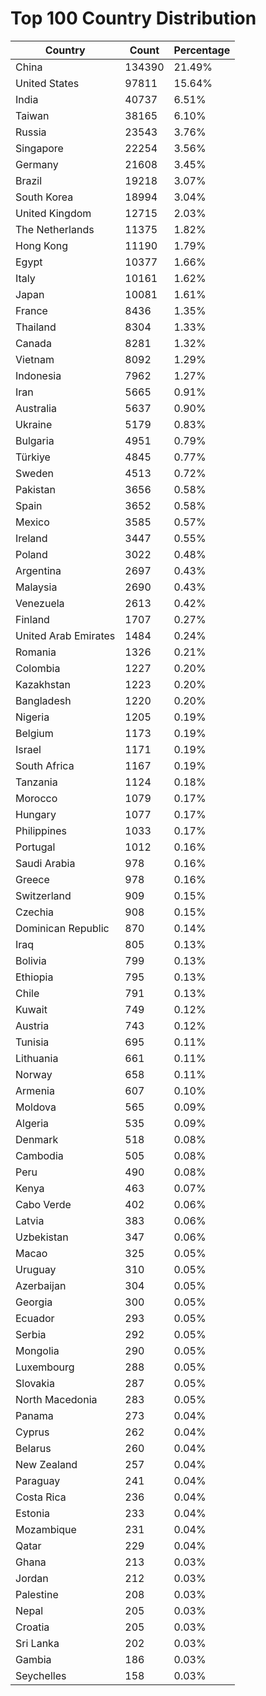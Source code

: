 # Top 100 Country Distribution
| Country | Count | Percentage |
|----|----|----|
| China | 134390 | 21.49% |
| United States | 97811 | 15.64% |
| India | 40737 | 6.51% |
| Taiwan | 38165 | 6.10% |
| Russia | 23543 | 3.76% |
| Singapore | 22254 | 3.56% |
| Germany | 21608 | 3.45% |
| Brazil | 19218 | 3.07% |
| South Korea | 18994 | 3.04% |
| United Kingdom | 12715 | 2.03% |
| The Netherlands | 11375 | 1.82% |
| Hong Kong | 11190 | 1.79% |
| Egypt | 10377 | 1.66% |
| Italy | 10161 | 1.62% |
| Japan | 10081 | 1.61% |
| France | 8436 | 1.35% |
| Thailand | 8304 | 1.33% |
| Canada | 8281 | 1.32% |
| Vietnam | 8092 | 1.29% |
| Indonesia | 7962 | 1.27% |
| Iran | 5665 | 0.91% |
| Australia | 5637 | 0.90% |
| Ukraine | 5179 | 0.83% |
| Bulgaria | 4951 | 0.79% |
| Türkiye | 4845 | 0.77% |
| Sweden | 4513 | 0.72% |
| Pakistan | 3656 | 0.58% |
| Spain | 3652 | 0.58% |
| Mexico | 3585 | 0.57% |
| Ireland | 3447 | 0.55% |
| Poland | 3022 | 0.48% |
| Argentina | 2697 | 0.43% |
| Malaysia | 2690 | 0.43% |
| Venezuela | 2613 | 0.42% |
| Finland | 1707 | 0.27% |
| United Arab Emirates | 1484 | 0.24% |
| Romania | 1326 | 0.21% |
| Colombia | 1227 | 0.20% |
| Kazakhstan | 1223 | 0.20% |
| Bangladesh | 1220 | 0.20% |
| Nigeria | 1205 | 0.19% |
| Belgium | 1173 | 0.19% |
| Israel | 1171 | 0.19% |
| South Africa | 1167 | 0.19% |
| Tanzania | 1124 | 0.18% |
| Morocco | 1079 | 0.17% |
| Hungary | 1077 | 0.17% |
| Philippines | 1033 | 0.17% |
| Portugal | 1012 | 0.16% |
| Saudi Arabia | 978 | 0.16% |
| Greece | 978 | 0.16% |
| Switzerland | 909 | 0.15% |
| Czechia | 908 | 0.15% |
| Dominican Republic | 870 | 0.14% |
| Iraq | 805 | 0.13% |
| Bolivia | 799 | 0.13% |
| Ethiopia | 795 | 0.13% |
| Chile | 791 | 0.13% |
| Kuwait | 749 | 0.12% |
| Austria | 743 | 0.12% |
| Tunisia | 695 | 0.11% |
| Lithuania | 661 | 0.11% |
| Norway | 658 | 0.11% |
| Armenia | 607 | 0.10% |
| Moldova | 565 | 0.09% |
| Algeria | 535 | 0.09% |
| Denmark | 518 | 0.08% |
| Cambodia | 505 | 0.08% |
| Peru | 490 | 0.08% |
| Kenya | 463 | 0.07% |
| Cabo Verde | 402 | 0.06% |
| Latvia | 383 | 0.06% |
| Uzbekistan | 347 | 0.06% |
| Macao | 325 | 0.05% |
| Uruguay | 310 | 0.05% |
| Azerbaijan | 304 | 0.05% |
| Georgia | 300 | 0.05% |
| Ecuador | 293 | 0.05% |
| Serbia | 292 | 0.05% |
| Mongolia | 290 | 0.05% |
| Luxembourg | 288 | 0.05% |
| Slovakia | 287 | 0.05% |
| North Macedonia | 283 | 0.05% |
| Panama | 273 | 0.04% |
| Cyprus | 262 | 0.04% |
| Belarus | 260 | 0.04% |
| New Zealand | 257 | 0.04% |
| Paraguay | 241 | 0.04% |
| Costa Rica | 236 | 0.04% |
| Estonia | 233 | 0.04% |
| Mozambique | 231 | 0.04% |
| Qatar | 229 | 0.04% |
| Ghana | 213 | 0.03% |
| Jordan | 212 | 0.03% |
| Palestine | 208 | 0.03% |
| Nepal | 205 | 0.03% |
| Croatia | 205 | 0.03% |
| Sri Lanka | 202 | 0.03% |
| Gambia | 186 | 0.03% |
| Seychelles | 158 | 0.03% |
